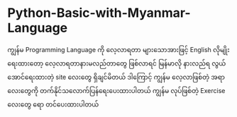 # Python-Basic-with-Myanmar-Language
ကျွန်မ Programming Language ကို လေ့လာရတာ များသောအားဖြင့် English လိုမျိုးရေးထားတော့ လေ့လာရတာနားမလည်တာတွေ ဖြစ်လာရင် မြန်မာလို နားလည်ရ လွယ်အောင်ရေးထားတဲ့ site လေးတွေ ရှိချင်မိတယ် ဒါကြောင့် ကျွန်မ လေ့လာဖြစ်တဲ့ အရာလေးတွေကို တက်နိုင်သလောက်ပြန်ရေးပေးထားပါတယ် ကျွန်မ လုပ်ဖြစ်တဲ့ Exercise လေးတွေ ရော တင်ပေးထားပါတယ်


